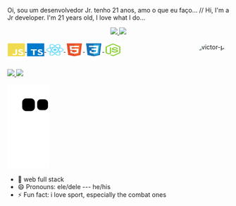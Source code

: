 Oi, sou um desenvolvedor Jr. tenho 21 anos, amo o que eu faço... // Hi, I'm a Jr developer. I'm 21 years old, I love what I do...

<div align="center">
  <a href="https://github.com/ANj0Geladu">
  <img height="180em" src="https://github-readme-stats.vercel.app/api?username=ANj0Geladu&show_icons=true&theme=cobalt&include_all_commits=true&count_private=true"/>
  <img height="180em" src="https://github-readme-stats.vercel.app/api/top-langs/?username=ANj0Geladu&layout=compact&langs_count=7&theme=cobalt"/>
</div>
<div style="display: inline_block"><br>
  <img align="center" alt="victo-Js" height="30" width="40" src="https://raw.githubusercontent.com/devicons/devicon/master/icons/javascript/javascript-plain.svg">
  <img align="center" alt="victo-Ts" height="30" width="40" src="https://raw.githubusercontent.com/devicons/devicon/master/icons/typescript/typescript-plain.svg">
  <img align="center" alt="victo-React" height="30" width="40" src="https://raw.githubusercontent.com/devicons/devicon/master/icons/react/react-original.svg">
  <img align="center" alt="victo-HTML" height="30" width="40" src="https://raw.githubusercontent.com/devicons/devicon/master/icons/html5/html5-original.svg">
  <img align="center" alt="victo-CSS" height="30" width="40" src="https://raw.githubusercontent.com/devicons/devicon/master/icons/css3/css3-original.svg">
 <img align="center" alt="victo-CSS" height="30" width="40" src="https://raw.githubusercontent.com/devicons/devicon/master/icons/nodejs/nodejs-plain.svg">
  <i class="devicon-nodejs-plain-wordmark colored"></i>
   
  
  <img align="right" alt="victor-pic" height="200" style="border-radius:80px;" src="https://lh3.googleusercontent.com/C4r4j0hhHdeepOj2lE7EWYPSWOndXTqzqEv_l8S-ifiAtBpUSngONa4x5b2_tB4Pi3R29Q0=s85">
  
  

</div>
  
  ##
 
<div> 
  <a href="https://instagram.com/victor.bravoag" target="_blank"><img src="https://img.shields.io/badge/-Instagram-%23E4405F?style=for-the-badge&logo=instagram&logoColor=white" target="_blank">
  <a href="https://www.linkedin.com/in/victor-santos-886005180" target="_blank"><img src="https://img.shields.io/badge/-LinkedIn-%230077B5?style=for-the-badge&logo=linkedin&logoColor=white" target="_blank"></a> 
 
  ![Snake animation](https://github.com/rafaballerini/rafaballerini/blob/output/github-contribution-grid-snake.svg)


</div>






- 🌱 web full stack
- 😄 Pronouns: ele/dele --- he/his
- ⚡ Fun fact: i love sport, 
especially the combat ones
